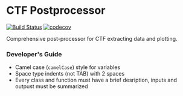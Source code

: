 # CTF Postprocessor

[![Build Status](https://travis-ci.com/alptezbasaran/ctfPostprocessor.svg?branch=master)](https://travis-ci.com/alptezbasaran/ctfPostprocessor) [![codecov](https://codecov.io/gh/alptezbasaran/ctfPostprocessor/branch/master/graph/badge.svg)](https://codecov.io/gh/alptezbasaran/ctfPostprocessor) 

Comprehensive post-processor for CTF extracting data and plotting.

### Developer's Guide

* Camel case (`camelCase`) style for variables
* Space type indents (not TAB) with 2 spaces
* Every class and function must have a brief desription, inputs and outpust must be summarized
